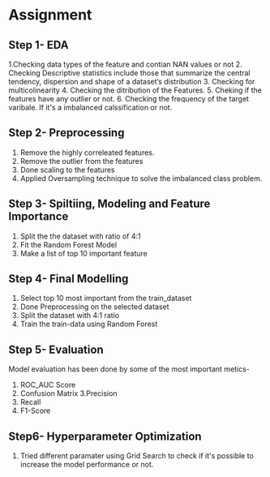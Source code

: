 # Assignment

## Step 1- EDA
1.Checking data types of the feature and contian NAN values or not
2. Checking Descriptive statistics include those that summarize the central tendency, dispersion and shape of a dataset’s distribution
3. Checking for multicolinearity
4. Checking the ditribution of the Features. 
5. Cheking if the features have any outlier or not.
6. Checking the frequency of the target varibale. If it's a imbalanced calssification or not.

## Step 2- Preprocessing
1. Remove the highly correleated features.
2. Remove the outlier from the features
3. Done scaling to the features
4. Applied Oversampling technique to solve the imbalanced class problem.

## Step 3- Spiltiing, Modeling and Feature Importance
1. Split the the dataset with ratio of 4:1
2. Fit the Random Forest Model
3. Make a list of top 10 important feature

## Step 4- Final Modelling
1. Select top 10 most important from the train_dataset
2. Done Preprocessing on the selected dataset
3. Split the dataset with 4:1 ratio
4. Train the train-data using Random Forest

## Step 5- Evaluation
Model evaluation has been done by some of the most important metics-
1. ROC_AUC Score
2. Confusion Matrix
3.Precision
4. Recall
5. F1-Score

## Step6- Hyperparameter Optimization
1. Tried different paramater using Grid Search to check if it's possible to increase the model performance or not.

